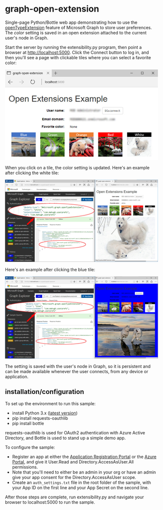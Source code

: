 # graph-open-extension

Single-page Python/Bottle web app demonstrating how to use the [openTypeExtension](https://developer.microsoft.com/en-us/graph/docs/api-reference/beta/resources/opentypeextension) feature of Microsoft Graph to store user preferences. The *color* setting is saved in an open extension attached to the current user's node in Graph.

Start the server by running the extensibility.py program, then point a browser at [http://localhost:5000](http://localhost:5000). Click the Connect button to log in, and then you'll see a page with clickable tiles where you can select a favorite color:

![logged in](readme/loggedin.jpg)

When you click on a tile, the color setting is updated. Here's an example after clicking the white tile:

![white example](readme/graphexplorer-white.jpg)

Here's an example after clicking the blue tile:

![blue example](readme/graphexplorer-blue.jpg)

The setting is saved with the user's node in Graph, so it is persistent and can be made available whenever the user connects, from any device or application.

## installation/configuration

To set up the environment to run this sample:

* install Python 3.x ([latest version](https://www.python.org/))
* pip install requests-oauthlib
* pip install bottle

requests-oauthlib is used for OAuth2 authentication with Azure Active Directory, and Bottle is used to stand up a simple demo app.

To configure the sample:

* Register an app at either the [Application Registration Portal](https://apps.dev.microsoft.com) or the [Azure Portal](https://ms.portal.azure.com), and give it User.Read and Directory.AccessAsUser.All permissions.
* Note that you'll need to either be an admin in your org or have an admin give your app consent for the Directory.AccessAsUser scope.
* Create an ```auth_settings.txt``` file in the root folder of the sample, with your App ID on the first line and your App Secret on the second line.

After those steps are complete, run extensibility.py and navigate your browser to localhost:5000 to run the sample.
